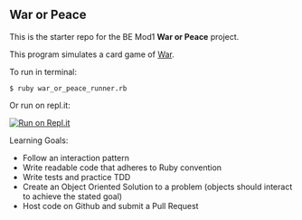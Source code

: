 ## War or Peace

This is the starter repo for the BE Mod1 **War or Peace** project.

This program simulates a card game of [War](https://en.wikipedia.org/wiki/War_(card_game)).

To run in terminal:
```
$ ruby war_or_peace_runner.rb
```
Or run on repl.it:

[![Run on Repl.it](https://repl.it/badge/github/helloeduardo/war_or_peace)](https://repl.it/github/helloeduardo/war_or_peace)

Learning Goals:
 - Follow an interaction pattern
 - Write readable code that adheres to Ruby convention
 - Write tests and practice TDD
 - Create an Object Oriented Solution to a problem (objects should interact to achieve the stated goal)
 - Host code on Github and submit a Pull Request
